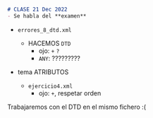 ```markdown
# CLASE 21 Dec 2022
- Se habla del **examen**
```

- `errores_8_dtd.xml`
  - HACEMOS `DTD`
    - ojo: `+` `?`
    - `ANY`: ?????????


- tema ATRIBUTOS
  - `ejercicio4.xml`
    - ojo: `+`, respetar orden


Trabajaremos con el DTD en el mismo fichero :(


